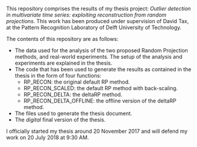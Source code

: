 This repository comprises the results of my thesis project: _Outlier detection in multivariate time series: exploiting reconstruction from random projections_.
This work has been produced under supervision of David Tax, at the Pattern Recognition Laboratory of Delft University of Technology.

The contents of this repository are as follows:
- The data used for the analysis of the two proposed Random Projection methods, and real-world experiments. The setup of the analysis and experiments are explained in the thesis.
- The code that has been used to generate the results as contained in the thesis in the form of four functions:
	- RP_RECON: the original default RP method.
	- RP_RECON_SCALED: the default RP method with back-scaling.
	- RP_RECON_DELTA: the deltaRP method.
	- RP_RECON_DELTA_OFFLINE: the offline version of the deltaRP method.
- The files used to generate the thesis document.
- The *digital* final version of the thesis.

I officially started my thesis around 20 November 2017 and will defend my work on 20 July 2018 at 9:30 AM.
